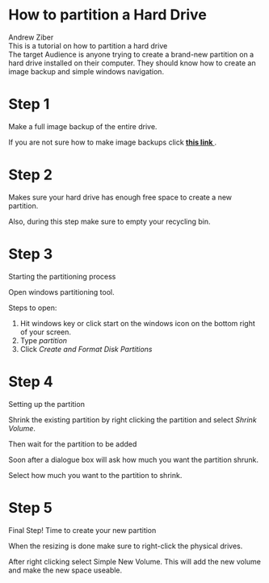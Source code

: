 # How to partition a Hard Drive
Andrew Ziber<br/>
This is a tutorial on how to partition a hard drive<br/>
The target Audience is anyone trying to create a brand-new partition on a hard drive installed on their computer.  They should know how to create an image backup and simple windows navigation.


# Step 1 

Make a full image backup of the entire drive. 

If you are not sure how to make image backups click **[this link ](https://github.com/apzcn6/DigitalConceptTutorial/blob/master/imagebackup.md)**.


# Step 2 

Makes sure your hard drive has enough free space to create a new partition. 

Also, during this step make sure to empty your recycling bin. 


# Step 3 
Starting the partitioning process

Open windows partitioning tool. 

Steps to open:

1. Hit windows key or click start on the windows icon on the bottom right of your screen. 
2. Type <em>partition</em> 
3. Click <em>Create and Format Disk Partitions</em>



# Step 4 
Setting up the partition


Shrink the existing partition by right clicking the partition and select <em>Shrink Volume</em>.

Then wait for the partition to be added

Soon after a dialogue box will ask how much you want the partition shrunk. 

Select how much you want to the partition to shrink. 


# Step 5 
Final Step!
Time to create your new partition

When the resizing is done make sure to right-click the physical drives.

After right clicking select Simple New Volume. This will add the new volume and make the new space useable.
